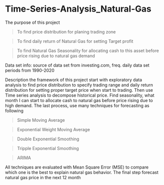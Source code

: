 # Time-Series-Analysis_Natural-Gas

The purpose of this project
> To find price distribution for planing trading zone

> To find daily return of Natural Gas for setting Target profit

> To find Natural Gas Seasonality for allocating cash to this asset before price rising due to 
natural gas demand 

Data set info: source of data set from investing.com, freq. daily data set periods from 1990-2020

Description
the framework of this project start with exploratory data analysis to find price distribution to specify
trading range and daily return distribution for setting proper target price when start to trading. Then use
Time series analysis to decompose historical price. Find seasonality, what month I can start to allocate cash
to natural gas before price rising due to high demand. The last process, use many techniques for forecasting 
as following

>Simple Moving Average

>Exponential Weight Moving Average

>Double Exponential Smoothing

>Tripple Exponential Smoothing

>ARIMA

All techniques are evaluated with Mean Square Error (MSE) to compare which one is the best to explain natural gas
behavior. The final step forecast natural gas price in the next 12 month

